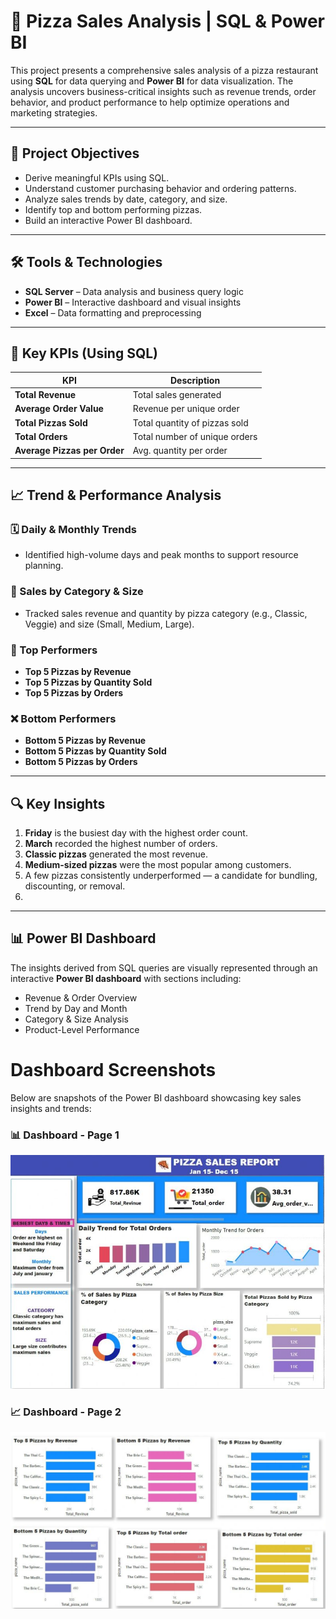 # 🍕 Pizza Sales Analysis | SQL & Power BI

This project presents a comprehensive sales analysis of a pizza restaurant using **SQL** for data querying and **Power BI** for data visualization. The analysis uncovers business-critical insights such as revenue trends, order behavior, and product performance to help optimize operations and marketing strategies.

---

## 📌 Project Objectives

- Derive meaningful KPIs using SQL.
- Understand customer purchasing behavior and ordering patterns.
- Analyze sales trends by date, category, and size.
- Identify top and bottom performing pizzas.
- Build an interactive Power BI dashboard.

---

## 🛠 Tools & Technologies

- **SQL Server** – Data analysis and business query logic
- **Power BI** – Interactive dashboard and visual insights
- **Excel** – Data formatting and preprocessing


---

## 🧮 Key KPIs (Using SQL)

| KPI | Description |
|-----|-------------|
| **Total Revenue** | Total sales generated |
| **Average Order Value** | Revenue per unique order |
| **Total Pizzas Sold** | Total quantity of pizzas sold |
| **Total Orders** | Total number of unique orders |
| **Average Pizzas per Order** | Avg. quantity per order |

---

## 📈 Trend & Performance Analysis

### 🗓️ Daily & Monthly Trends
- Identified high-volume days and peak months to support resource planning.

### 🍕 Sales by Category & Size
- Tracked sales revenue and quantity by pizza category (e.g., Classic, Veggie) and size (Small, Medium, Large).

### 🥇 Top Performers
- **Top 5 Pizzas by Revenue**
- **Top 5 Pizzas by Quantity Sold**
- **Top 5 Pizzas by Orders**

### ❌ Bottom Performers
- **Bottom 5 Pizzas by Revenue**
- **Bottom 5 Pizzas by Quantity Sold**
- **Bottom 5 Pizzas by Orders**

---

## 🔍 Key Insights

1. **Friday** is the busiest day with the highest order count.
2. **March** recorded the highest number of orders.
3. **Classic pizzas** generated the most revenue.
4. **Medium-sized pizzas** were the most popular among customers.
5. A few pizzas consistently underperformed — a candidate for bundling, discounting, or removal.
6. 

---

## 📊 Power BI Dashboard

The insights derived from SQL queries are visually represented through an interactive **Power BI dashboard** with sections including:

- Revenue & Order Overview
- Trend by Day and Month
- Category & Size Analysis
- Product-Level Performance

# Dashboard Screenshots

Below are snapshots of the Power BI dashboard showcasing key sales insights and trends:

### 📊 Dashboard - Page 1
![Pizza Sales Dashboard Page 1](https://github.com/Yaqub-123/Pizza-Sales-Analysis/blob/main/Dashboard.jpeg)

### 📈 Dashboard - Page 2
![Pizza Sales Dashboard Page 2](https://github.com/Yaqub-123/Pizza-Sales-Analysis/blob/main/Dashboards%20Page%202.jpeg)


